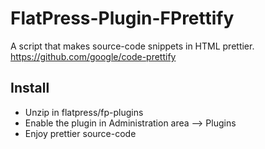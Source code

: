# FlatPress-Plugin-FPrettify
A script that makes source-code snippets in HTML prettier.
https://github.com/google/code-prettify

## Install

* Unzip in flatpress/fp-plugins
* Enable the plugin in Administration area --> Plugins 
* Enjoy prettier source-code 
